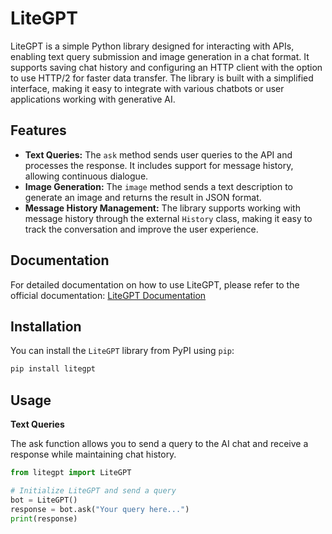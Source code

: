 # LiteGPT

LiteGPT is a simple Python library designed for interacting with APIs, enabling text query submission and image generation in a chat format. It supports saving chat history and configuring an HTTP client with the option to use HTTP/2 for faster data transfer. The library is built with a simplified interface, making it easy to integrate with various chatbots or user applications working with generative AI.

## Features

- **Text Queries:** The `ask` method sends user queries to the API and processes the response. It includes support for message history, allowing continuous dialogue.
- **Image Generation:** The `image` method sends a text description to generate an image and returns the result in JSON format.
- **Message History Management:** The library supports working with message history through the external `History` class, making it easy to track the conversation and improve the user experience.

## Documentation
For detailed documentation on how to use LiteGPT, please refer to the official documentation:
[LiteGPT Documentation](https://red-3.gitbook.io/litegpt)

## Installation

You can install the `LiteGPT` library from PyPI using `pip`:

```bash
pip install litegpt
```
## Usage

**Text Queries**

The ask function allows you to send a query to the AI chat and receive a response while maintaining chat history.

```python
from litegpt import LiteGPT

# Initialize LiteGPT and send a query
bot = LiteGPT()
response = bot.ask("Your query here...")
print(response)
```
